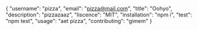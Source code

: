 {
	"username": "pizza",
	"email": "pizza@mail.com",
	"title": "Oohyo",
	"description": "pizzazaaz",
	"liscence": "MIT",
	"installation": "npm i",
	"test": "npm test",
	"usage": "aet pizza",
	"contributing": "gimem"
}